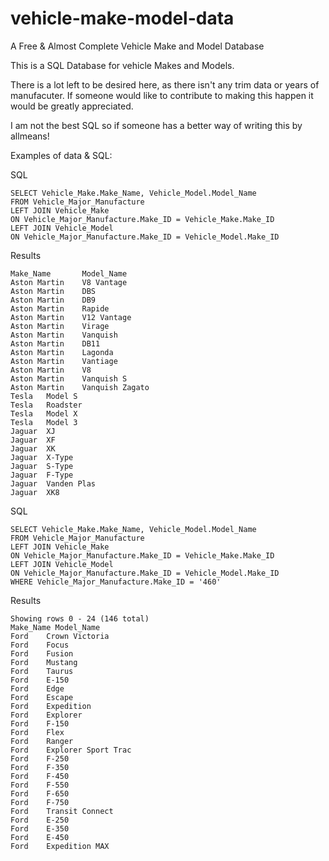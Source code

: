 # vehicle-make-model-data
A Free & Almost Complete Vehicle Make and Model Database

This is a SQL Database for vehicle Makes and Models. 

There is a lot left to be desired here, as there isn't any trim data or years of manufacuter.
If someone would like to contribute to making this happen it would be greatly appreciated.

I am not the best SQL so if someone has a better way of writing this by allmeans!

Examples of data & SQL:

SQL

    SELECT Vehicle_Make.Make_Name, Vehicle_Model.Model_Name
    FROM Vehicle_Major_Manufacture
    LEFT JOIN Vehicle_Make
    ON Vehicle_Major_Manufacture.Make_ID = Vehicle_Make.Make_ID
    LEFT JOIN Vehicle_Model
    ON Vehicle_Major_Manufacture.Make_ID = Vehicle_Model.Make_ID 
    
Results

    Make_Name	    Model_Name 	
    Aston Martin 	V8 Vantage
    Aston Martin 	DBS
    Aston Martin 	DB9
    Aston Martin 	Rapide
    Aston Martin 	V12 Vantage
    Aston Martin 	Virage
    Aston Martin 	Vanquish
    Aston Martin 	DB11
    Aston Martin 	Lagonda
    Aston Martin 	Vantiage
    Aston Martin 	V8
    Aston Martin 	Vanquish S
    Aston Martin 	Vanquish Zagato
    Tesla 	Model S
    Tesla 	Roadster
    Tesla 	Model X
    Tesla 	Model 3
    Jaguar 	XJ
    Jaguar 	XF
    Jaguar 	XK
    Jaguar 	X-Type
    Jaguar 	S-Type
    Jaguar 	F-Type
    Jaguar 	Vanden Plas
    Jaguar 	XK8

SQL 

    SELECT Vehicle_Make.Make_Name, Vehicle_Model.Model_Name
    FROM Vehicle_Major_Manufacture
    LEFT JOIN Vehicle_Make
    ON Vehicle_Major_Manufacture.Make_ID = Vehicle_Make.Make_ID
    LEFT JOIN Vehicle_Model
    ON Vehicle_Major_Manufacture.Make_ID = Vehicle_Model.Make_ID 
    WHERE Vehicle_Major_Manufacture.Make_ID = '460'
    
Results

    Showing rows 0 - 24 (146 total)
    Make_Name Model_Name
    Ford 	Crown Victoria
    Ford 	Focus
    Ford 	Fusion
    Ford 	Mustang
    Ford 	Taurus
    Ford 	E-150
    Ford 	Edge
    Ford 	Escape
    Ford 	Expedition
    Ford 	Explorer
    Ford 	F-150
    Ford 	Flex
    Ford 	Ranger
    Ford 	Explorer Sport Trac
    Ford 	F-250
    Ford 	F-350
    Ford 	F-450
    Ford 	F-550
    Ford 	F-650
    Ford 	F-750
    Ford 	Transit Connect
    Ford 	E-250
    Ford 	E-350
    Ford 	E-450
    Ford 	Expedition MAX

